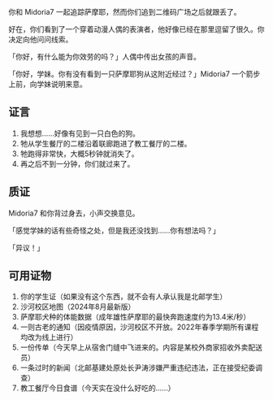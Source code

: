 你和 Midoria7 一起追踪萨摩耶，然而你们追到二维码广场之后就跟丢了。

好在，你们看到了一个穿着动漫人偶的表演者，他好像已经在那里逗留了很久。你决定向他问问线索。

「你好，有什么能为你效劳的吗？」人偶中传出女孩的声音。

「你好，学妹。你有没有看到一只萨摩耶狗从这附近经过？」Midoria7 一个箭步上前，向学妹说明来意。

## 证言

1. 我想想……好像有见到一只白色的狗。
2. 牠从学生餐厅的二楼沿着联廊跑进了教工餐厅的二楼。
3. 牠跑得非常快，大概5秒钟就消失了。
4. 再之后不到一分钟，你们就过来了。

## 质证

Midoria7 和你背过身去，小声交换意见。

「感觉学妹的话有些奇怪之处，但是我还没找到……你有想法吗？」

「异议！」

## 可用证物

1. 你的学生证（如果没有这个东西，就不会有人承认我是北邮学生）
2. 沙河校区地图（2024年8月最新版）
3. 萨摩耶犬种的体能数据（成年雄性萨摩耶的最快奔跑速度约为13.4米/秒）
4. 一则古老的通知（因疫情原因，沙河校区不开放。2022年春季学期所有课程均改为线上进行）
5. 一份传单（今天早上从宿舍门缝中飞进来的。内容是某校外商家招收外卖配送员）
6. 一条过时的新闻（北邮基建处原处长尹涛涉嫌严重违纪违法，正在接受纪委调查）
7. 教工餐厅今日食谱（今天实在没什么好吃的……）
